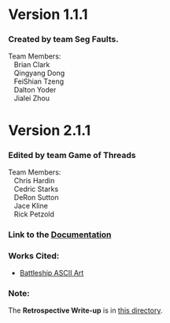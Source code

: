 # Version 1.1.1

### Created by team Seg Faults.
  Team Members:\
   &nbsp;&nbsp; Brian Clark\
   &nbsp;&nbsp; Qingyang Dong\
   &nbsp;&nbsp; FeiShian Tzeng\
   &nbsp;&nbsp; Dalton Yoder\
   &nbsp;&nbsp; Jialei Zhou

# Version 2.1.1

### Edited by team Game of Threads
  Team Members:\
  &nbsp;&nbsp; Chris Hardin\
  &nbsp;&nbsp; Cedric Starks\
  &nbsp;&nbsp; DeRon Sutton\
  &nbsp;&nbsp; Jace Kline\
  &nbsp;&nbsp; Rick Petzold
 
### Link to the [Documentation](https://rawcdn.githack.com/dsutton1080/GameOfThreadsProject2/f5f726eba876e2bb3463536cd067f2071fe9e5f0/doc/html/annotated.html)


### Works Cited:
* [Battleship ASCII Art](http://www.patorjk.com/software/taag/#p=display&f=Standard&t=Battleship)

### Note:
The **Retrospective Write-up** is in [this directory](./doc).
